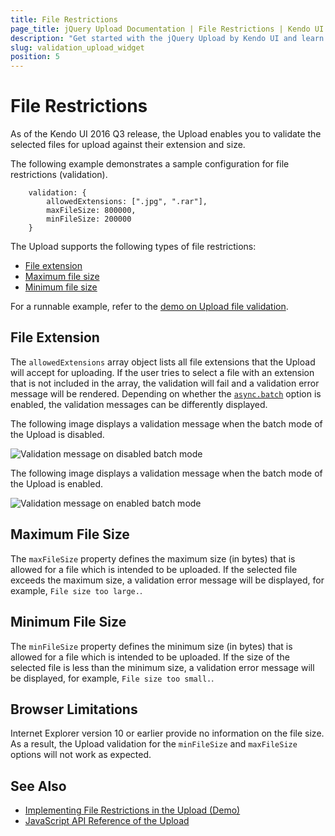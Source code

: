 ```yaml
---
title: File Restrictions
page_title: jQuery Upload Documentation | File Restrictions | Kendo UI
description: "Get started with the jQuery Upload by Kendo UI and learn how to validate the file extension, max and min file size for the files that are going to be uploaded."
slug: validation_upload_widget
position: 5
---
```


# File Restrictions

As of the Kendo UI 2016 Q3 release, the Upload enables you to validate the selected files for upload against their extension and size.

The following example demonstrates a sample configuration for file restrictions (validation).

        validation: {
    		allowedExtensions: [".jpg", ".rar"],
    		maxFileSize: 800000,
    		minFileSize: 200000
		}

The Upload supports the following types of file restrictions:

* [File extension](#file-extension)
* [Maximum file size](#maximum-file-size)
* [Minimum file size](#minimum-file-size)

For a runnable example, refer to the [demo on Upload file validation](https://demos.telerik.com/kendo-ui/upload/validation).

## File Extension

The `allowedExtensions` array object lists all file extensions that the Upload will accept for uploading. If the user tries to select a file with an extension that is not included in the array, the validation will fail and a validation error message will be rendered. Depending on whether the [`async.batch`](/api/javascript/ui/upload/configuration/async.batch) option is enabled, the validation messages can be differently displayed.

The following image displays a validation message when the batch mode of the Upload is disabled.

![Validation message on disabled batch mode](upload-validation-batch-disabled.png)

The following image displays a validation message when the batch mode of the Upload is enabled.

![Validation message on enabled batch mode](upload-validation-batch-enabled.png)

## Maximum File Size

The `maxFileSize` property defines the maximum size (in bytes) that is allowed for a file which is intended to be uploaded. If the selected file exceeds the maximum size, a validation error message will be displayed, for example, `File size too large.`.

## Minimum File Size

The `minFileSize` property defines the minimum size (in bytes) that is allowed for a file which is intended to be uploaded. If the size of the selected file is less than the minimum size, a validation error message will be displayed, for example, `File size too small.`.

## Browser Limitations

Internet Explorer version 10 or earlier provide no information on the file size. As a result, the Upload validation for the `minFileSize` and `maxFileSize` options will not work as expected.

## See Also

* [Implementing File Restrictions in the Upload (Demo)](https://demos.telerik.com/kendo-ui/upload/validation)
* [JavaScript API Reference of the Upload](/api/javascript/ui/upload)
